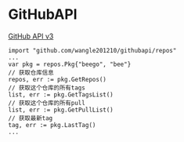 # GitHubAPI

[GitHub API v3](http://developer.github.com/v3/)

```
import "github.com/wangle201210/githubapi/repos"
...
var pkg = repos.Pkg{"beego", "bee"}
// 获取仓库信息
repos, err := pkg.GetRepos()
// 获取这个仓库的所有tags
list, err := pkg.GetTagsList()
// 获取这个仓库的所有pull
list, err := pkg.GetPullList()
// 获取最新tag
tag, err := pkg.LastTag()
...
```
